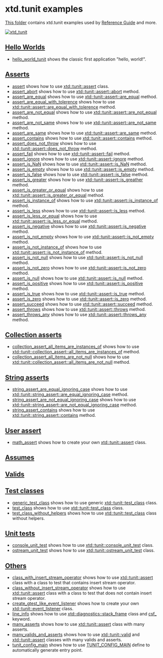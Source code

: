 # xtd.tunit examples

[This folder](.) contains xtd.tunit examples used by [Reference Guide](https://codedocs.xyz/gammasoft71/xtd/) and more.

[![xtd_tunit](../../docs/pictures/xtd_tunit_header.png)](https://gammasoft71.wixsite.com/xtdpro)

## [Hello Worlds](hello_worlds/README.md)

* [hello_world_tunit](hello_worlds/hello_world_tunit/README.md) shows the classic first application "hello, world!".

## [Asserts](asserts/README.md)

* [assert](asserts/assert/README.md) shows how to use [xtd::tunit::assert](../../src/xtd.tunit/include/xtd/tunit/assert.h) class.
* [assert_abort](asserts/assert_abort/README.md) shows how to use [xtd::tunit::assert::abort](../../src/xtd.tunit/include/xtd/tunit/assert.h) method.
* [assert_are_equal](asserts/assert_are_equal/README.md) shows how to use [xtd::tunit::assert::are_equal](../../src/xtd.tunit/include/xtd/tunit/assert.h) method.
* [assert_are_equal_with_tolerence](asserts/assert_are_equal_with_tolerence/README.md) shows how to use [xtd::tunit::assert::are_equal_with_tolerence](../../src/xtd.tunit/include/xtd/tunit/assert.h) method.
* [assert_are_not_equal](asserts/assert_are_not_equal/README.md) shows how to use [xtd::tunit::assert::are_not_equal](../../src/xtd.tunit/include/xtd/tunit/assert.h) method.
* [assert_are_not_same](asserts/assert_are_not_same/README.md) shows how to use [xtd::tunit::assert::are_not_same](../../src/xtd.tunit/include/xtd/tunit/assert.h) method.
* [assert_are_same](asserts/assert_are_same/README.md) shows how to use [xtd::tunit::assert::are_same](../../src/xtd.tunit/include/xtd/tunit/assert.h) method.
* [assert_contains](asserts/assert_contains/README.md) shows how to use [xtd::tunit::assert::contains](../../src/xtd.tunit/include/xtd/tunit/assert.h) method.
* [assert_does_not_throw](asserts/assert_does_not_throw/README.md) shows how to use [xtd::tunit::assert::does_not_throw](../../src/xtd.tunit/include/xtd/tunit/assert.h) method.
* [assert_fail](asserts/assert_fail/README.md) shows how to use [xtd::tunit::assert::fail](../../src/xtd.tunit/include/xtd/tunit/assert.h) method.
* [assert_ignore](asserts/assert_ignore/README.md) shows how to use [xtd::tunit::assert::ignore](../../src/xtd.tunit/include/xtd/tunit/assert.h) method.
* [assert_is_NaN](asserts/assert_is_NaN/README.md) shows how to use [xtd::tunit::assert::is_NaN](../../src/xtd.tunit/include/xtd/tunit/assert.h) method.
* [assert_is_empty](asserts/assert_is_empty/README.md) shows how to use [xtd::tunit::assert::is_empty](../../src/xtd.tunit/include/xtd/tunit/assert.h) method.
* [assert_is_false](asserts/assert_is_false/README.md) shows how to use [xtd::tunit::assert::is_false](../../src/xtd.tunit/include/xtd/tunit/assert.h) method.
* [assert_is_greater](asserts/assert_is_greater/README.md) shows how to use [xtd::tunit::assert::is_greather](../../src/xtd.tunit/include/xtd/tunit/assert.h) method.
* [assert_is_greater_or_equal](asserts/assert_is_greater_or_equal/README.md) shows how to use [xtd::tunit::assert::is_greater_or_equal](../../src/xtd.tunit/include/xtd/tunit/assert.h) method.
* [assert_is_instance_of](asserts/assert_is_instance_of/README.md) shows how to use [xtd::tunit::assert::is_instance_of](../../src/xtd.tunit/include/xtd/tunit/assert.h) method.
* [assert_is_less](asserts/assert_is_less/README.md) shows how to use [xtd::tunit::assert::is_less](../../src/xtd.tunit/include/xtd/tunit/assert.h) method.
* [assert_is_less_or_equal](asserts/assert_is_less_or_equal/README.md) shows how to use [xtd::tunit::assert::is_less_or_equal](../../src/xtd.tunit/include/xtd/tunit/assert.h) method.
* [assert_is_negative](asserts/assert_is_negative/README.md) shows how to use [xtd::tunit::assert::is_negative](../../src/xtd.tunit/include/xtd/tunit/assert.h) method.
* [assert_is_not_empty](asserts/assert_is_not_empty/README.md) shows how to use [xtd::tunit::assert::is_not_empty](../../src/xtd.tunit/include/xtd/tunit/assert.h) method.
* [assert_is_not_instance_of](asserts/assert_is_not_instance_of/README.md) shows how to use [xtd::tunit::assert::is_not_instance_of](../../src/xtd.tunit/include/xtd/tunit/assert.h) method.
* [assert_is_not_null](asserts/assert_is_not_null/README.md) shows how to use [xtd::tunit::assert::is_not_null](../../src/xtd.tunit/include/xtd/tunit/assert.h) method.
* [assert_is_not_zero](asserts/assert_is_not_zero/README.md) shows how to use [xtd::tunit::assert::is_not_zero](../../src/xtd.tunit/include/xtd/tunit/assert.h) method.
* [assert_is_null](asserts/assert_is_null/README.md) shows how to use [xtd::tunit::assert::is_null](../../src/xtd.tunit/include/xtd/tunit/assert.h) method.
* [assert_is_positive](asserts/assert_is_positive/README.md) shows how to use [xtd::tunit::assert::is_positive](../../src/xtd.tunit/include/xtd/tunit/assert.h) method.
* [assert_is_true](asserts/assert_is_true/README.md) shows how to use [xtd::tunit::assert::is_true](../../src/xtd.tunit/include/xtd/tunit/assert.h) method.
* [assert_is_zero](asserts/assert_is_zero/README.md) shows how to use [xtd::tunit::assert::is_zero](../../src/xtd.tunit/include/xtd/tunit/assert.h) method.
* [assert_succeed](asserts/assert_succeed/README.md) shows how to use [xtd::tunit::assert::succeed](../../src/xtd.tunit/include/xtd/tunit/assert.h) method.
* [assert_throws](asserts/assert_throws/README.md) shows how to use [xtd::tunit::assert::throws](../../src/xtd.tunit/include/xtd/tunit/assert.h) method.
* [assert_throws_any](asserts/assert_throws_any/README.md) shows how to use [xtd::tunit::assert::throws_any](../../src/xtd.tunit/include/xtd/tunit/assert.h) method.

## [Collection asserts](collection_asserts/README.md)

* [collection_assert_all_items_are_instances_of](collection_asserts/collection_assert_all_items_are_instances_of/README.md) shows how to use [xtd::tunit::collection_assert::all_items_are_instances_of](../../src/xtd.tunit/include/xtd/tunit/collection_assert.h) method.
* [collection_assert_all_items_are_not_null](collection_asserts/collection_assert_all_items_are_not_null/README.md) shows how to use [xtd::tunit::collection_assert::all_items_are_not_null](../../src/xtd.tunit/include/xtd/tunit/collection_assert.h) method.

## [String asserts](string_asserts/README.md)

* [string_assert_are_equal_ignoring_case](string_asserts/string_assert_are_equal_ignoring_case/README.md) shows how to use [xtd::tunit::string_assert::are_equal_ignoring_case](../../src/xtd.tunit/include/xtd/tunit/string_assert.h) method.
* [string_assert_are_not_equal_ignoring_case](string_asserts/string_assert_are_not_equal_ignoring_case/README.md) shows how to use [xtd::tunit::string_assert::are_not_equal_ignoring_case](../../src/xtd.tunit/include/xtd/tunit/string_assert.h) method.
* [string_assert_contains](string_asserts/string_assert_contains/README.md) shows how to use [xtd::tunit::string_assert::contains](../../src/xtd.tunit/include/xtd/tunit/string_assert.h) method.

## [User assert](user_asserts/README.md)

* [math_assert](user_asserts/math_assert/README.md) shows how to create your own [xtd::tunit::assert](../../src/xtd.tunit/include/xtd/tunit/assert.h) class.


## [Assumes](assumes/README.md)

## [Valids](valids/README.md)

## [Test classes](test_classes/README.md)

* [generic_test_class](test_classes/generic_test_class/README.md) shows how to use generic [xtd::tunit::test_class](../../src/xtd.tunit/include/xtd/tunit/test_class.h) class.
* [test_class](test_classes/test_class/README.md) shows how to use [xtd::tunit::test_class](../../src/xtd.tunit/include/xtd/tunit/test_class.h) class.
* [test_class_without_helpers](test_classes/test_class_without_helpers/README.md) shows how to use [xtd::tunit::test_class](../../src/xtd.tunit/include/xtd/tunit/test_class.h) class without helpers.

## [Unit tests](unit_tests/README.md)

* [console_unit_test](unit_tests/console_unit_test/README.md) shows how to use [xtd::tunit::console_unit_test](../../src/xtd.tunit/include/xtd/tunit/console_unit_test.h) class.
* [ostream_unit_test](unit_tests/ostream_unit_test/README.md) shows how to use [xtd::tunit::ostream_unit_test](../../src/xtd.tunit/include/xtd/tunit/ostream_unit_test.h) class.


## [Others](others/README.md)

* [class_with_insert_stream_operator](others/class_with_insert_stream_operator/README.md) shows how to use [xtd::tunit::assert](../../src/xtd.tunit/include/xtd/tunit/assert.h) class with a class to test that contains insert stream operator.
* [class_without_insert_stream_operator](others/class_without_insert_stream_operator/README.md) shows how to use [xtd::tunit::assert](../../src/xtd.tunit/include/xtd/tunit/assert.h) class with a class to test that does not contain insert stream operator.
* [create_gtest_like_event_listener](others/create_gtest_like_event_listener/README.md) shows how to create your own [xtd::tunit::event_listener](../../src/xtd.tunit/include/xtd/tunit/event_listener.h) class.
* [line_info](others/line_info/README.md) shows how to use [xtd::diagnostics::stack_frame](../../src/xtd.core/include/xtd/diagnostics/stack_frame.h) class and [csf_](../../src/xtd.core/include/xtd/diagnostics/stack_frame.h) keyword.
* [many_asserts](others/many_asserts/README.md) shows how to use [xtd::tunit::assert](../../src/xtd.tunit/include/xtd/tunit/assert.h) class with many asserts.
* [many_valids_and_asserts](others/many_valids_and_asserts/README.md) shows how to use [xtd::tunit::valid](../../src/xtd.tunit/include/xtd/tunit/valid.h) and [xtd::tunit::assert](../../src/xtd.tunit/include/xtd/tunit/assert.h) classes with many valids and asserts.
* [tunit_config_main](others/tunit_config_main/README.md) shows how to use [TUNIT_CONFIG_MAIN](../../src/xtd.tunit/include/xtd/tunit/default_main.h) define to automatically generate entry point.
